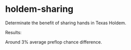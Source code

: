 # holdem-sharing
Determinate the benefit of sharing hands in Texas Holdem.

Results:

Around 3% average preflop chance difference.

